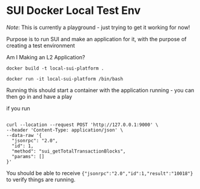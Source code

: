 # SUI Docker Local Test Env

_Note_: This is currently a playground - just trying to get it working for now!

Purpose is to run SUI and make an application for it, with the purpose of creating a test environment

Am I Making an L2 Application?

`docker build -t local-sui-platform .`

`docker run -it local-sui-platform /bin/bash`

Running this should start a container with the application running - you can then go in and have a play

if you run 

```

curl --location --request POST 'http://127.0.0.1:9000' \
--header 'Content-Type: application/json' \
--data-raw '{
  "jsonrpc": "2.0",
  "id": 1,
  "method": "sui_getTotalTransactionBlocks",
  "params": []
}'

```

You should be able to receive `{"jsonrpc":"2.0","id":1,"result":"10018"}` to verify things are running.

